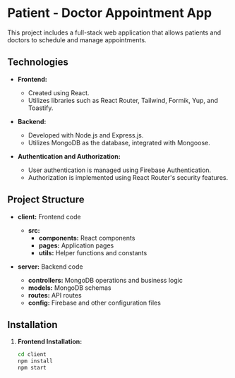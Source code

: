 # Patient - Doctor Appointment App

This project includes a full-stack web application that allows patients and doctors to schedule and manage appointments. 

## Technologies

- **Frontend:**
  - Created using React.
  - Utilizes libraries such as React Router, Tailwind, Formik, Yup, and Toastify.

- **Backend:**
  - Developed with Node.js and Express.js.
  - Utilizes MongoDB as the database, integrated with Mongoose.
  
- **Authentication and Authorization:**
  - User authentication is managed using Firebase Authentication.
  - Authorization is implemented using React Router's security features.

## Project Structure

- **client:** Frontend code
  - **src:**
    - **components:** React components
    - **pages:** Application pages
    - **utils:** Helper functions and constants

- **server:** Backend code
  - **controllers:** MongoDB operations and business logic
  - **models:** MongoDB schemas
  - **routes:** API routes
  - **config:** Firebase and other configuration files

## Installation

1. **Frontend Installation:**
   ```bash
   cd client
   npm install
   npm start
